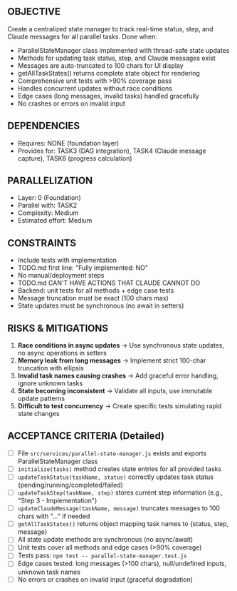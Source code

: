 ## OBJECTIVE
Create a centralized state manager to track real-time status, step, and Claude messages for all parallel tasks.
Done when:
- ParallelStateManager class implemented with thread-safe state updates
- Methods for updating task status, step, and Claude messages exist
- Messages are auto-truncated to 100 chars for UI display
- getAllTaskStates() returns complete state object for rendering
- Comprehensive unit tests with >90% coverage pass
- Handles concurrent updates without race conditions
- Edge cases (long messages, invalid tasks) handled gracefully
- No crashes or errors on invalid input

## DEPENDENCIES
- Requires: NONE (foundation layer)
- Provides for: TASK3 (DAG integration), TASK4 (Claude message capture), TASK6 (progress calculation)

## PARALLELIZATION
- Layer: 0 (Foundation)
- Parallel with: TASK2
- Complexity: Medium
- Estimated effort: Medium

## CONSTRAINTS
- Include tests with implementation
- TODO.md first line: "Fully implemented: NO"
- No manual/deployment steps
- TODO.md CAN'T HAVE ACTIONS THAT CLAUDE CANNOT DO
- Backend: unit tests for all methods + edge case tests
- Message truncation must be exact (100 chars max)
- State updates must be synchronous (no await in setters)

## RISKS & MITIGATIONS
1. **Race conditions in async updates** → Use synchronous state updates, no async operations in setters
2. **Memory leak from long messages** → Implement strict 100-char truncation with ellipsis
3. **Invalid task names causing crashes** → Add graceful error handling, ignore unknown tasks
4. **State becoming inconsistent** → Validate all inputs, use immutable update patterns
5. **Difficult to test concurrency** → Create specific tests simulating rapid state changes

## ACCEPTANCE CRITERIA (Detailed)
- [ ] File `src/services/parallel-state-manager.js` exists and exports ParallelStateManager class
- [ ] `initialize(tasks)` method creates state entries for all provided tasks
- [ ] `updateTaskStatus(taskName, status)` correctly updates task status (pending/running/completed/failed)
- [ ] `updateTaskStep(taskName, step)` stores current step information (e.g., "Step 3 - Implementation")
- [ ] `updateClaudeMessage(taskName, message)` truncates messages to 100 chars with "..." if needed
- [ ] `getAllTaskStates()` returns object mapping task names to {status, step, message}
- [ ] All state update methods are synchronous (no async/await)
- [ ] Unit tests cover all methods and edge cases (>90% coverage)
- [ ] Tests pass: `npm test -- parallel-state-manager.test.js`
- [ ] Edge cases tested: long messages (>100 chars), null/undefined inputs, unknown task names
- [ ] No errors or crashes on invalid input (graceful degradation)
